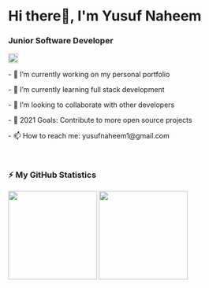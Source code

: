 <h1>Hi there👋, I'm Yusuf Naheem</h1>
<h3>Junior Software Developer</h3>

<p>
<a href=https://www.linkedin.com/in/yusuf-naheem-97a102171/ target="blank"><img align="center" src=https://cdn.jsdelivr.net/npm/simple-icons@3.0.1/icons/linkedin.svg alt="yusufnaheem" height="20" width="20"/></a>
</p>

<p> - 🔭 I’m currently working on my personal portfolio </p>
<p> - 🌱 I’m currently learning full stack development </p>
<p> - 👯 I’m looking to collaborate with other developers </p>
<p> - 🥅 2021 Goals: Contribute to more open source projects <p>
<p> - 📫 How to reach me: yusufnaheem1@gmail.com </p>

<br>

<!-- GitHub stats -->
<h3>⚡ My GitHub Statistics</h3>

<p>
<!-- GitHub Stats -->
<img height="180em" src="https://github-readme-stats.vercel.app/api?username=Yusuf1n&show_icons=true&hide_border=true" />

<!-- Most Used Languages -->
<img height="180em" src="https://github-readme-stats.vercel.app/api/top-langs/?username=Yusuf1n&exclude_repo=KNN-Image-Classification&show_icons=true&hide_border=true&layout=compact&langs_count=8"/>
</p>

